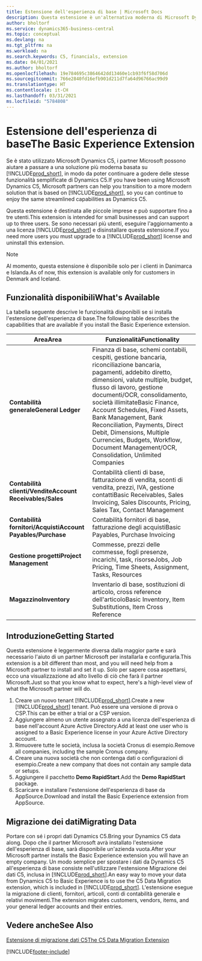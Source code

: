```yaml
---
title: Estensione dell'esperienza di base | Microsoft Docs
description: Questa estensione è un'alternativa moderna di Microsoft Dynamics C5.
author: bholtorf
ms.service: dynamics365-business-central
ms.topic: conceptual
ms.devlang: na
ms.tgt_pltfrm: na
ms.workload: na
ms.search.keywords: C5, financials, extension
ms.date: 04/01/2021
ms.author: bholtorf
ms.openlocfilehash: 19e784695c3864642dd13460e1cb93f6f58d706d
ms.sourcegitcommit: 766e2840fd16efb901d211d7fa64d96766ac99d9
ms.translationtype: HT
ms.contentlocale: it-CH
ms.lasthandoff: 03/31/2021
ms.locfileid: "5784808"
---
```

# <a name="the-basic-experience-extension"></a><span data-ttu-id="86938-103">Estensione dell'esperienza di base</span><span class="sxs-lookup"><span data-stu-id="86938-103">The Basic Experience Extension</span></span>
<span data-ttu-id="86938-104">Se è stato utilizzato Microsoft Dynamics C5, i partner Microsoft possono aiutare a passare a una soluzione più moderna basata su [!INCLUDE[prod_short](includes/prod_short.md)], in modo da poter continuare a godere delle stesse funzionalità semplificate di Dynamics C5.</span><span class="sxs-lookup"><span data-stu-id="86938-104">If you have been using Microsoft Dynamics C5, Microsoft partners can help you transition to a more modern solution that is based on [!INCLUDE[prod_short](includes/prod_short.md)], so you can continue to enjoy the same streamlined capabilities as Dynamics C5.</span></span>

<span data-ttu-id="86938-105">Questa estensione è destinata alle piccole imprese e può supportare fino a tre utenti.</span><span class="sxs-lookup"><span data-stu-id="86938-105">This extension is intended for small businesses and can support up to three users.</span></span> <span data-ttu-id="86938-106">Se sono necessari più utenti, eseguire l'aggiornamento a una licenza [!INCLUDE[prod_short](includes/prod_short.md)] e disinstallare questa estensione.</span><span class="sxs-lookup"><span data-stu-id="86938-106">If you need more users you must upgrade to a [!INCLUDE[prod_short](includes/prod_short.md)] license and uninstall this extension.</span></span>

> [!NOTE]
> <span data-ttu-id="86938-107">Al momento, questa estensione è disponibile solo per i clienti in Danimarca e Islanda.</span><span class="sxs-lookup"><span data-stu-id="86938-107">As of now, this extension is available only for customers in Denmark and Iceland.</span></span> 

## <a name="whats-available"></a><span data-ttu-id="86938-108">Funzionalità disponibili</span><span class="sxs-lookup"><span data-stu-id="86938-108">What's Available</span></span>
<span data-ttu-id="86938-109">La tabella seguente descrive le funzionalità disponibili se si installa l'estensione dell'esperienza di base.</span><span class="sxs-lookup"><span data-stu-id="86938-109">The following table describes the capabilities that are available if you install the Basic Experience extension.</span></span>

|<span data-ttu-id="86938-110">Area</span><span class="sxs-lookup"><span data-stu-id="86938-110">Area</span></span>  |<span data-ttu-id="86938-111">Funzionalità</span><span class="sxs-lookup"><span data-stu-id="86938-111">Functionality</span></span>  |
|---------|---------|
|<span data-ttu-id="86938-112">**Contabilità generale**</span><span class="sxs-lookup"><span data-stu-id="86938-112">**General Ledger**</span></span> |<span data-ttu-id="86938-113">Finanza di base, schemi contabili, cespiti, gestione bancaria, riconciliazione bancaria, pagamenti, addebito diretto, dimensioni, valute multiple, budget, flusso di lavoro, gestione documenti/OCR, consolidamento, società illimitate</span><span class="sxs-lookup"><span data-stu-id="86938-113">Basic Finance, Account Schedules, Fixed Assets, Bank Management, Bank Reconciliation, Payments, Direct Debit, Dimensions, Multiple Currencies, Budgets, Workflow, Document Management/OCR, Consolidation, Unlimited Companies</span></span>|
|<span data-ttu-id="86938-114">**Contabilità clienti/Vendite**</span><span class="sxs-lookup"><span data-stu-id="86938-114">**Account Receivables/Sales**</span></span> |<span data-ttu-id="86938-115">Contabilità clienti di base, fatturazione di vendita, sconti di vendita, prezzi, IVA, gestione contatti</span><span class="sxs-lookup"><span data-stu-id="86938-115">Basic Receivables, Sales Invoicing, Sales Discounts, Pricing, Sales Tax, Contact Management</span></span> |
|<span data-ttu-id="86938-116">**Contabilità fornitori/Acquisti**</span><span class="sxs-lookup"><span data-stu-id="86938-116">**Account Payables/Purchase**</span></span> |<span data-ttu-id="86938-117">Contabilità fornitori di base, fatturazione degli acquisti</span><span class="sxs-lookup"><span data-stu-id="86938-117">Basic Payables, Purchase Invoicing</span></span> |
|<span data-ttu-id="86938-118">**Gestione progetti**</span><span class="sxs-lookup"><span data-stu-id="86938-118">**Project Management**</span></span> |<span data-ttu-id="86938-119">Commesse, prezzi delle commesse, fogli presenze, incarichi, task, risorse</span><span class="sxs-lookup"><span data-stu-id="86938-119">Jobs, Job Pricing, Time Sheets, Assignment, Tasks, Resources</span></span> |
|<span data-ttu-id="86938-120">**Magazzino**</span><span class="sxs-lookup"><span data-stu-id="86938-120">**Inventory**</span></span> |<span data-ttu-id="86938-121">Inventario di base, sostituzioni di articolo, cross reference dell'articolo</span><span class="sxs-lookup"><span data-stu-id="86938-121">Basic Inventory, Item Substitutions, Item Cross Reference</span></span> |

## <a name="getting-started"></a><span data-ttu-id="86938-122">Introduzione</span><span class="sxs-lookup"><span data-stu-id="86938-122">Getting Started</span></span>
<span data-ttu-id="86938-123">Questa estensione è leggermente diversa dalla maggior parte e sarà necessario l'aiuto di un partner Microsoft per installarla e configurarla.</span><span class="sxs-lookup"><span data-stu-id="86938-123">This extension is a bit different than most, and you will need help from a Microsoft partner to install and set it up.</span></span> <span data-ttu-id="86938-124">Solo per sapere cosa aspettarsi, ecco una visualizzazione ad alto livello di ciò che farà il partner Microsoft.</span><span class="sxs-lookup"><span data-stu-id="86938-124">Just so that you know what to expect, here's a high-level view of what the Microsoft partner will do.</span></span>

1. <span data-ttu-id="86938-125">Creare un nuovo tenant [!INCLUDE[prod_short](includes/prod_short.md)].</span><span class="sxs-lookup"><span data-stu-id="86938-125">Create a new [!INCLUDE[prod_short](includes/prod_short.md)] tenant.</span></span> <span data-ttu-id="86938-126">Può essere una versione di prova o CSP.</span><span class="sxs-lookup"><span data-stu-id="86938-126">This can be either a trial or a CSP version.</span></span>
2. <span data-ttu-id="86938-127">Aggiungere almeno un utente assegnato a una licenza dell'esperienza di base nell'account Azure Active Directory.</span><span class="sxs-lookup"><span data-stu-id="86938-127">Add at least one user who is assigned to a Basic Experience license in your Azure Active Directory account.</span></span>
3. <span data-ttu-id="86938-128">Rimuovere tutte le società, inclusa la società Cronus di esempio.</span><span class="sxs-lookup"><span data-stu-id="86938-128">Remove all companies, including the sample Cronus company.</span></span>
4. <span data-ttu-id="86938-129">Creare una nuova società che non contenga dati o configurazioni di esempio.</span><span class="sxs-lookup"><span data-stu-id="86938-129">Create a new company that does not contain any sample data or setups.</span></span>
5. <span data-ttu-id="86938-130">Aggiungere il pacchetto **Demo RapidStart**.</span><span class="sxs-lookup"><span data-stu-id="86938-130">Add the **Demo RapidStart** package.</span></span> <!--what does the pockage contain?-->
6. <span data-ttu-id="86938-131">Scaricare e installare l'estensione dell'esperienza di base da AppSource.</span><span class="sxs-lookup"><span data-stu-id="86938-131">Download and install the Basic Experience extension from AppSource.</span></span>

## <a name="migrating-data"></a><span data-ttu-id="86938-132">Migrazione dei dati</span><span class="sxs-lookup"><span data-stu-id="86938-132">Migrating Data</span></span>
<span data-ttu-id="86938-133">Portare con sé i propri dati Dynamics C5.</span><span class="sxs-lookup"><span data-stu-id="86938-133">Bring your Dynamics C5 data along.</span></span> <span data-ttu-id="86938-134">Dopo che il partner Microsoft avrà installato l'estensione dell'esperienza di base, sarà disponibile un'azienda vuota.</span><span class="sxs-lookup"><span data-stu-id="86938-134">After your Microsoft partner installs the Basic Experience extension you will have an empty company.</span></span> <span data-ttu-id="86938-135">Un modo semplice per spostare i dati da Dynamics C5 all'esperienza di base consiste nell'utilizzare l'estensione Migrazione dei dati C5, inclusa in [!INCLUDE[prod_short](includes/prod_short.md)].</span><span class="sxs-lookup"><span data-stu-id="86938-135">An easy way to move your data from Dynamics C5 to Basic Experience is to use the C5 Data Migration extension, which is included in [!INCLUDE[prod_short](includes/prod_short.md)].</span></span> <span data-ttu-id="86938-136">L'estensione esegue la migrazione di clienti, fornitori, articoli, conti di contabilità generale e relativi movimenti.</span><span class="sxs-lookup"><span data-stu-id="86938-136">The extension migrates customers, vendors, items, and your general ledger accounts and their entries.</span></span>

## <a name="see-also"></a><span data-ttu-id="86938-137">Vedere anche</span><span class="sxs-lookup"><span data-stu-id="86938-137">See Also</span></span>
[<span data-ttu-id="86938-138">Estensione di migrazione dati C5</span><span class="sxs-lookup"><span data-stu-id="86938-138">The C5 Data Migration Extension</span></span>](ui-extensions-c5-data-migration.md)

[!INCLUDE[footer-include](includes/footer-banner.md)]